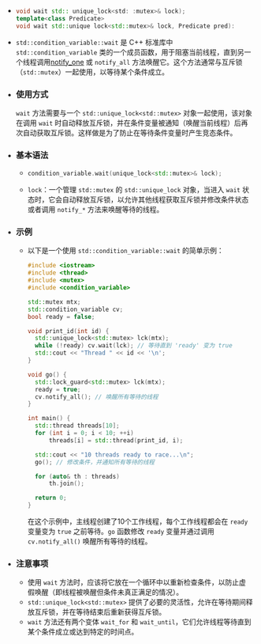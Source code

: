 - ```cpp
  void wait std:: unique_lock<std: :mutex>& lock);
  template<class Predicate>
  void wait std::unique lock<std::mutex>& lock, Predicate pred):
  ```
- `std::condition_variable::wait` 是 C++ 标准库中 `std::condition_variable` 类的一个成员函数，用于阻塞当前线程，直到另一个线程调用[notify_one]([[std::condition_variable]]) 或 `notify_all` 方法唤醒它。这个方法通常与互斥锁（`std::mutex`）一起使用，以等待某个条件成立。
- ### 使用方式
  `wait` 方法需要与一个 `std::unique_lock<std::mutex>` 对象一起使用，该对象在调用 `wait` 时自动释放互斥锁，并在条件变量被通知（唤醒当前线程）后再次自动获取互斥锁。这样做是为了防止在等待条件变量时产生竞态条件。
- ### 基本语法
	- ```cpp
	  condition_variable.wait(unique_lock<std::mutex>& lock);
	  ```
	- `lock`：一个管理 `std::mutex` 的 `std::unique_lock` 对象，当进入 `wait` 状态时，它会自动释放互斥锁，以允许其他线程获取互斥锁并修改条件状态或者调用 `notify_*` 方法来唤醒等待的线程。
- ### 示例
	- 以下是一个使用 `std::condition_variable::wait` 的简单示例：
	  
	  ```cpp
	  #include <iostream>
	  #include <thread>
	  #include <mutex>
	  #include <condition_variable>
	  
	  std::mutex mtx;
	  std::condition_variable cv;
	  bool ready = false;
	  
	  void print_id(int id) {
	    std::unique_lock<std::mutex> lck(mtx);
	    while (!ready) cv.wait(lck); // 等待直到 'ready' 变为 true
	    std::cout << "Thread " << id << '\n';
	  }
	  
	  void go() {
	    std::lock_guard<std::mutex> lck(mtx);
	    ready = true;
	    cv.notify_all(); // 唤醒所有等待的线程
	  }
	  
	  int main() {
	    std::thread threads[10];
	    for (int i = 0; i < 10; ++i)
	        threads[i] = std::thread(print_id, i);
	  
	    std::cout << "10 threads ready to race...\n";
	    go(); // 修改条件，并通知所有等待的线程
	  
	    for (auto& th : threads)
	        th.join();
	  
	    return 0;
	  }
	  ```
	  
	  在这个示例中，主线程创建了10个工作线程，每个工作线程都会在 `ready` 变量变为 `true` 之前等待。`go` 函数修改 `ready` 变量并通过调用 `cv.notify_all()` 唤醒所有等待的线程。
- ### 注意事项
	- 使用 `wait` 方法时，应该将它放在一个循环中以重新检查条件，以防止虚假唤醒（即线程被唤醒但条件未真正满足的情况）。
	- `std::unique_lock<std::mutex>` 提供了必要的灵活性，允许在等待期间释放互斥锁，并在等待结束后重新获得互斥锁。
	- `wait` 方法还有两个变体 `wait_for` 和 `wait_until`，它们允许线程等待直到某个条件成立或达到特定的时间点。